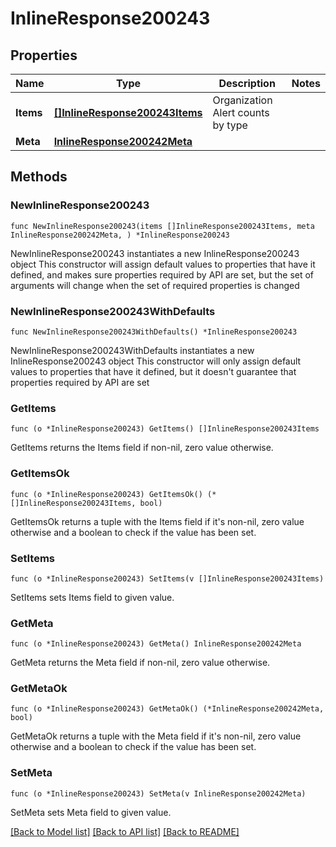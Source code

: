 # InlineResponse200243

## Properties

Name | Type | Description | Notes
------------ | ------------- | ------------- | -------------
**Items** | [**[]InlineResponse200243Items**](InlineResponse200243Items.md) | Organization Alert counts by type | 
**Meta** | [**InlineResponse200242Meta**](InlineResponse200242Meta.md) |  | 

## Methods

### NewInlineResponse200243

`func NewInlineResponse200243(items []InlineResponse200243Items, meta InlineResponse200242Meta, ) *InlineResponse200243`

NewInlineResponse200243 instantiates a new InlineResponse200243 object
This constructor will assign default values to properties that have it defined,
and makes sure properties required by API are set, but the set of arguments
will change when the set of required properties is changed

### NewInlineResponse200243WithDefaults

`func NewInlineResponse200243WithDefaults() *InlineResponse200243`

NewInlineResponse200243WithDefaults instantiates a new InlineResponse200243 object
This constructor will only assign default values to properties that have it defined,
but it doesn't guarantee that properties required by API are set

### GetItems

`func (o *InlineResponse200243) GetItems() []InlineResponse200243Items`

GetItems returns the Items field if non-nil, zero value otherwise.

### GetItemsOk

`func (o *InlineResponse200243) GetItemsOk() (*[]InlineResponse200243Items, bool)`

GetItemsOk returns a tuple with the Items field if it's non-nil, zero value otherwise
and a boolean to check if the value has been set.

### SetItems

`func (o *InlineResponse200243) SetItems(v []InlineResponse200243Items)`

SetItems sets Items field to given value.


### GetMeta

`func (o *InlineResponse200243) GetMeta() InlineResponse200242Meta`

GetMeta returns the Meta field if non-nil, zero value otherwise.

### GetMetaOk

`func (o *InlineResponse200243) GetMetaOk() (*InlineResponse200242Meta, bool)`

GetMetaOk returns a tuple with the Meta field if it's non-nil, zero value otherwise
and a boolean to check if the value has been set.

### SetMeta

`func (o *InlineResponse200243) SetMeta(v InlineResponse200242Meta)`

SetMeta sets Meta field to given value.



[[Back to Model list]](../README.md#documentation-for-models) [[Back to API list]](../README.md#documentation-for-api-endpoints) [[Back to README]](../README.md)


